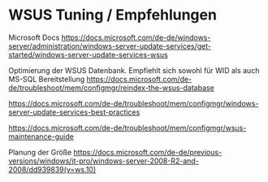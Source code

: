 # WSUS Tuning / Empfehlungen

Microsoft Docs
https://docs.microsoft.com/de-de/windows-server/administration/windows-server-update-services/get-started/windows-server-update-services-wsus

Optimierung der WSUS Datenbank. Empfiehlt sich sowohl für WID als auch MS-SQL Bereitstellung
https://docs.microsoft.com/de-de/troubleshoot/mem/configmgr/reindex-the-wsus-database

https://docs.microsoft.com/de-de/troubleshoot/mem/configmgr/windows-server-update-services-best-practices

https://docs.microsoft.com/de-de/troubleshoot/mem/configmgr/wsus-maintenance-guide

Planung der Größe
https://docs.microsoft.com/de-de/previous-versions/windows/it-pro/windows-server-2008-R2-and-2008/dd939839(v=ws.10)